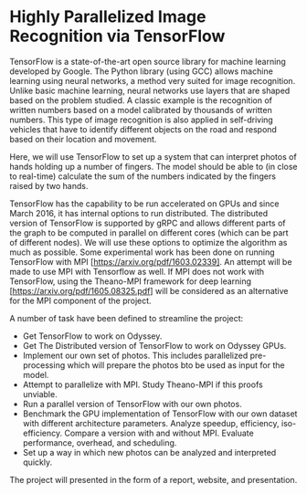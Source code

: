 # Highly Parallelized Image Recognition via TensorFlow

TensorFlow is a state-of-the-art open source library for machine learning developed by Google. The Python library (using GCC) allows machine learning using neural networks, a method very suited for image recognition. Unlike basic machine learning, neural networks use layers that are shaped based on the problem studied. A classic example is the recognition of written numbers based on a model calibrated by thousands of written numbers. This type of image recognition is also applied in self-driving vehicles that have to identify different objects on the road and respond based on their location and movement.

Here, we will use TensorFlow to set up a system that can interpret photos of hands holding up a number of fingers. The model should be able to (in close to real-time) calculate the sum of the numbers indicated by the fingers raised by two hands. 

TensorFlow has the capability to be run accelerated on GPUs and since March 2016, it has internal options to run distributed. The distributed version of TensorFlow is supported by gRPC and allows different parts of the graph to be computed in parallel on different cores (which can be part of different nodes). We will use these options to optimize the algorithm as much as possible. Some experimental work has been done on running TensorFlow with MPI [https://arxiv.org/pdf/1603.02339]. An attempt will be made to use MPI with Tensorflow as well. If MPI does not work with TensorFlow, using the Theano-MPI framework for deep learning [https://arxiv.org/pdf/1605.08325.pdf] will be considered as an alternative for the MPI component of the project. 

A number of task have been defined to streamline the project:
- Get TensorFlow to work on Odyssey.
- Get The Distributed version of TensorFlow to work on Odyssey GPUs.
- Implement our own set of photos. This includes parallelized pre-processing which will prepare the photos bto be used as input for the model.
- Attempt to parallelize with MPI. Study Theano-MPI if this proofs unviable. 
- Run a parallel version of TensorFlow with our own photos.
- Benchmark the GPU implementation of TensorFlow with our own dataset with different architecture parameters. Analyze speedup, efficiency, iso-efficiency. Compare a version with and without MPI. Evaluate performance, overhead, and scheduling. 
- Set up a way in which new photos can be analyzed and interpreted quickly.

The project will presented in the form of a report, website, and presentation. 
